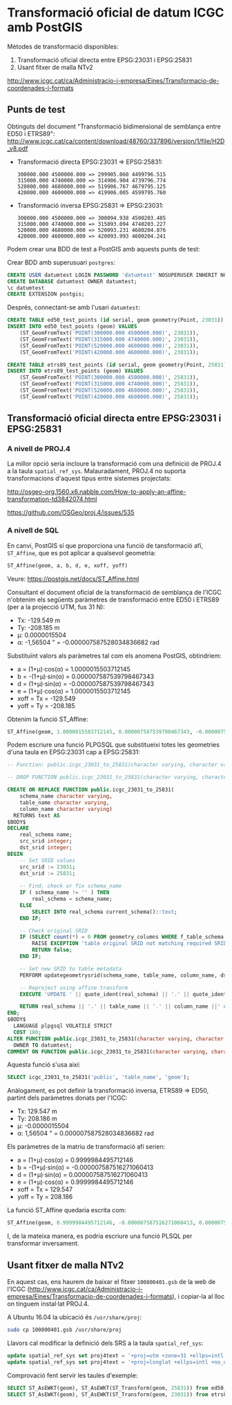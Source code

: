 # Transformació oficial de datum ICGC amb PostGIS

Mètodes de transformació disponibles:

1. Transformació oficial directa entre EPSG:23031 i EPSG:25831
2. Usant fitxer de malla NTv2

http://www.icgc.cat/ca/Administracio-i-empresa/Eines/Transformacio-de-coordenades-i-formats

## Punts de test

Obtinguts del document "Transformació bidimensional de semblança entre ED50 i ETRS89":
http://www.icgc.cat/ca/content/download/48760/337896/version/1/file/H2D_v8.pdf

* Transformació directa EPSG:23031 => EPSG:25831:

      300000.000 4500000.000 => 299905.060 4499796.515
      315000.000 4740000.000 => 314906.904 4739796.774
      520000.000 4680000.000 => 519906.767 4679795.125
      420000.000 4600000.000 => 419906.005 4599795.760

* Transformació inversa EPSG:25831 => EPSG:23031:

      300000.000 4500000.000 => 300094.938 4500203.485
      315000.000 4740000.000 => 315093.094 4740203.227
      520000.000 4680000.000 => 520093.231 4680204.876
      420000.000 4600000.000 => 420093.993 4600204.241

Podem crear una BDD de test a PostGIS amb aquests punts de test:

Crear BDD amb superusuari `postgres`:

```sql
CREATE USER datumtest LOGIN PASSWORD 'datumtest' NOSUPERUSER INHERIT NOCREATEDB NOCREATEROLE;
CREATE DATABASE datumtest OWNER datumtest;
\c datumtest
CREATE EXTENSION postgis;
```

Després, connectant-se amb l'usari `datumtest`:

```sql
CREATE TABLE ed50_test_points (id serial, geom geometry(Point, 23031));
INSERT INTO ed50_test_points (geom) VALUES
    (ST_GeomFromText('POINT(300000.000 4500000.000)', 23031)),
    (ST_GeomFromText('POINT(315000.000 4740000.000)', 23031)),
    (ST_GeomFromText('POINT(520000.000 4680000.000)', 23031)),
    (ST_GeomFromText('POINT(420000.000 4600000.000)', 23031));

CREATE TABLE etrs89_test_points (id serial, geom geometry(Point, 25831));
INSERT INTO etrs89_test_points (geom) VALUES
    (ST_GeomFromText('POINT(300000.000 4500000.000)', 25831)),
    (ST_GeomFromText('POINT(315000.000 4740000.000)', 25831)),
    (ST_GeomFromText('POINT(520000.000 4680000.000)', 25831)),
    (ST_GeomFromText('POINT(420000.000 4600000.000)', 25831));
```

## Transformació oficial directa entre EPSG:23031 i EPSG:25831

### A nivell de PROJ.4

La millor opció seria incloure la transformació com una definició de PROJ.4 a la taula `spatial_ref_sys`. Malauradament, PROJ.4 no suporta transformacions d'aquest tipus entre sistemes projectats:

http://osgeo-org.1560.x6.nabble.com/How-to-apply-an-affine-transformation-td3842074.html

https://github.com/OSGeo/proj.4/issues/535

### A nivell de SQL

En canvi, PostGIS sí que proporciona una funció de tansformació afí, `ST_Affine`, que es pot aplicar a qualsevol geometria:

```sql
ST_Affine(geom, a, b, d, e, xoff, yoff)
```

Veure: https://postgis.net/docs/ST_Affine.html

Consultant el document oficial de la transformació de semblança de l'ICGC n'obtenim els següents paràmetres de transformació entre ED50 i ETRS89 (per a la projecció UTM, fus 31 N):

* Tx: -129.549 m
* Ty: -208.185 m
* μ: 0.0000015504
* α: -1,56504 " = -0.000007587528034836682 rad

Substituïnt valors als paràmetres tal com els anomena PostGIS, obtindriem:

* a = (1+μ)·cos(α) = 1.0000015503712145
* b = -(1+μ)·sin(α) = 0.000007587539798467343
* d = (1+μ)·sin(α) = -0.000007587539798467343
* e = (1+μ)·cos(α) = 1.0000015503712145
* xoff = Tx = -129.549
* yoff = Ty = -208.185

Obtenim la funció ST_Affine:

```sql
ST_Affine(geom, 1.0000015503712145, 0.000007587539798467343, -0.000007587539798467343, 1.0000015503712145, -129.549, -208.185)
```

Podem escriure una funció PLPGSQL que substitueixi totes les geometries d'una taula en EPSG:23031 cap a EPSG:25831:

```sql
-- Function: public.icgc_23031_to_25831(character varying, character varying, character varying)

-- DROP FUNCTION public.icgc_23031_to_25831(character varying, character varying, character varying);

CREATE OR REPLACE FUNCTION public.icgc_23031_to_25831(
    schema_name character varying,
    table_name character varying,
    column_name character varying)
  RETURNS text AS
$BODY$
DECLARE
	real_schema name;
	src_srid integer;
	dst_srid integer;
BEGIN
	-- Set SRID values
	src_srid := 23031;
	dst_srid := 25831;
	
	-- Find, check or fix schema_name
	IF ( schema_name != '' ) THEN
		real_schema = schema_name;
	ELSE
		SELECT INTO real_schema current_schema()::text;
	END IF;

	-- Check original SRID
	IF (SELECT count(*) = 0 FROM geometry_columns WHERE f_table_schema = real_schema AND f_table_name = table_name AND f_geometry_column = column_name AND srid = src_srid) THEN
		RAISE EXCEPTION 'table original SRID not matching required SRID %', src_srid;
		RETURN false;
	END IF;

	-- Set new SRID to table metadata
	PERFORM updategeometrysrid(schema_name, table_name, column_name, dst_srid);

	-- Reproject using affine transform
	EXECUTE 'UPDATE ' || quote_ident(real_schema) || '.' || quote_ident(table_name) || ' SET ' || quote_ident(column_name) || ' = ST_Affine('|| quote_ident(column_name) ||', 1.0000015503712145, 0.000007587539798467343, -0.000007587539798467343, 1.0000015503712145, -129.549, -208.185)';

	RETURN real_schema || '.' || table_name || '.' || column_name ||' datum transformed to ' || dst_srid::text;
END;
$BODY$
  LANGUAGE plpgsql VOLATILE STRICT
  COST 100;
ALTER FUNCTION public.icgc_23031_to_25831(character varying, character varying, character varying)
  OWNER TO datumtest;
COMMENT ON FUNCTION public.icgc_23031_to_25831(character varying, character varying, character varying) IS 'args: schema_name, table_name, column_name - Transforms geometries in a table from EPSG:23031 to EPSG:25831 using the official catalan affine transform';
```

Aquesta funció s'usa així:

```sql
SELECT icgc_23031_to_25831('public', 'table_name', 'geom');
```


Anàlogament, es pot definir la transformació inversa, ETRS89 => ED50, partint dels paràmetres donats per l'ICGC:

* Tx: 129.547 m
* Ty: 208.186 m
* μ: -0.0000015504
* α: 1,56504 " = 0.000007587528034836682 rad

Els paràmetres de la matriu de transformació afí serien:

* a = (1+μ)·cos(α) = 0.9999984495712146
* b = -(1+μ)·sin(α) = -0.000007587516271060413
* d = (1+μ)·sin(α) = 0.000007587516271060413
* e = (1+μ)·cos(α) = 0.9999984495712146
* xoff = Tx = 129.547
* yoff = Ty = 208.186

La funció ST_Affine quedaria escrita com:

```sql
ST_Affine(geom, 0.9999984495712146, -0.000007587516271060413, 0.000007587516271060413, 0.9999984495712146, 129.547, 208.186)
```

I, de la mateixa manera, es podria escriure una funció PLSQL per transformar inversament.


## Usant fitxer de malla NTv2

En aquest cas, ens haurem de baixar el fitxer `100800401.gsb` de la web de l'ICGC (http://www.icgc.cat/ca/Administracio-i-empresa/Eines/Transformacio-de-coordenades-i-formats), i copiar-la al lloc on tinguem instal·lat PROJ.4.

A Ubuntu 16.04 la ubicació és `/usr/share/proj`:

```bash
sudo cp 100800401.gsb /usr/share/proj
```

Llavors cal modificar la definició dels SRS a la taula `spatial_ref_sys`:

```sql
update spatial_ref_sys set proj4text = '+proj=utm +zone=31 +ellps=intl +units=m +no_defs +nadgrids=100800401.gsb' where srid = 23031;
update spatial_ref_sys set proj4text = '+proj=longlat +ellps=intl +no_defs +nadgrids=100800401.gsb' where srid = 4230;
```

Comprovació fent servir les taules d'exemple:

```sql
SELECT ST_AsEWKT(geom), ST_AsEWKT(ST_Transform(geom, 25831)) from ed50_test_points;
SELECT ST_AsEWKT(geom), ST_AsEWKT(ST_Transform(geom, 23031)) from etrs89_test_points;
```
